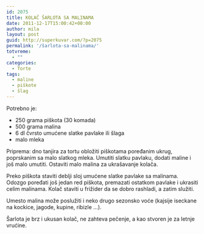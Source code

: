 ```yaml
---
id: 2075
title: KOLAČ ŠARLOTA SA MALINAMA
date: 2011-12-17T15:00:42+00:00
author: mila
layout: post
guid: http://superkuvar.com/?p=2075
permalink: '/šarlota-sa-malinama/'
totvreme:
  - ""
categories:
  - Torte
tags:
  - maline
  - piškote
  - šlag
---
```

Potrebno je:

  * 250 grama piškota (30 komada)
  * 500 grama malina
  * 6 dl čvrsto umućene slatke pavlake ili šlaga
  * malo mleka

Priprema: dno tanjira za tortu obložiti piškotama poređanim ukrug, poprskanim sa malo slatkog mleka. Umutiti slatku pavlaku, dodati maline i još malo umutiti. Ostaviti malo malina za ukrašavanje kolača.

Preko piškota staviti deblji sloj umućene slatke pavlake sa malinama. Odozgo poređati još jedan red piškota, premazati ostatkom pavlake i ukrasiti celim malinama. Kolač staviti u frižider da se dobro rashladi, a zatim služiti.

Umesto malina može poslužiti i neko drugo sezonsko voće (kajsije iseckane na kockice, jagode, kupine, ribizle &#8230;).

Šarlota je brz i ukusan kolač, ne zahteva pečenje, a kao stvoren je za letnje vrućine.